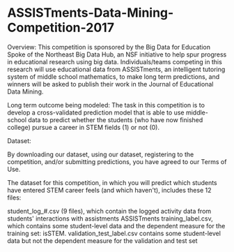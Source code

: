 # ASSISTments-Data-Mining-Competition-2017
Overview: This competition is sponsored by the Big Data for Education Spoke of the Northeast Big Data Hub, an NSF initiative to help spur progress in educational research using big data.  Individuals/teams competing in this research will use educational data from ASSISTments, an intelligent tutoring system of middle school mathematics, to make long term predictions, and winners will be asked to publish their work in the Journal of Educational Data Mining. 

Long term outcome being modeled: The task in this competition is to develop a cross-validated prediction model that is able to use middle-school data to predict whether the students (who have now finished college) pursue a career in STEM fields (1) or not (0).

Dataset:

By downloading our dataset, using our dataset, registering to the competition, and/or submitting predictions, you have agreed to our Terms of Use. 

The dataset for this competition, in which you will predict which students have entered STEM career feels (and which haven't), includes these 12 files:    

student_log_#.csv (9 files), which contain the logged activity data from students' interactions with assistments ASSISTments
training_label.csv, which contains some student-level data and the dependent measure for the training set: isSTEM.
validation_test_label.csv contains some student-level data but not the dependent measure for the validation and test set
